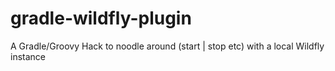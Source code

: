 gradle-wildfly-plugin
=====================

A Gradle/Groovy Hack to noodle around  (start | stop etc) with a local Wildfly instance
